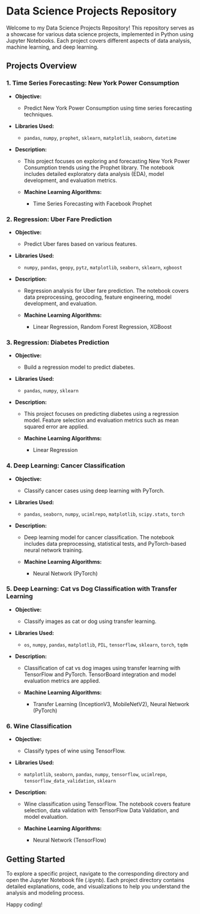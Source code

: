 # Data Science Projects Repository

Welcome to my Data Science Projects Repository! This repository serves as a showcase for various data science projects, implemented in Python using Jupyter Notebooks. Each project covers different aspects of data analysis, machine learning, and deep learning.

## Projects Overview

### 1. Time Series Forecasting: New York Power Consumption

- **Objective:**
  - Predict New York Power Consumption using time series forecasting techniques.

- **Libraries Used:**
  - `pandas`, `numpy`, `prophet`, `sklearn`, `matplotlib`, `seaborn`, `datetime`

- **Description:**
  - This project focuses on exploring and forecasting New York Power Consumption trends using the Prophet library. The notebook includes detailed exploratory data analysis (EDA), model development, and evaluation metrics.

  - **Machine Learning Algorithms:**
    - Time Series Forecasting with Facebook Prophet

### 2. Regression: Uber Fare Prediction

- **Objective:**
  - Predict Uber fares based on various features.

- **Libraries Used:**
  - `numpy`, `pandas`, `geopy`, `pytz`, `matplotlib`, `seaborn`, `sklearn`, `xgboost`

- **Description:**
  - Regression analysis for Uber fare prediction. The notebook covers data preprocessing, geocoding, feature engineering, model development, and evaluation.

  - **Machine Learning Algorithms:**
    - Linear Regression, Random Forest Regression, XGBoost

### 3. Regression: Diabetes Prediction

- **Objective:**
  - Build a regression model to predict diabetes.

- **Libraries Used:**
  - `pandas`, `numpy`, `sklearn`

- **Description:**
  - This project focuses on predicting diabetes using a regression model. Feature selection and evaluation metrics such as mean squared error are applied.

  - **Machine Learning Algorithms:**
    - Linear Regression

### 4. Deep Learning: Cancer Classification

- **Objective:**
  - Classify cancer cases using deep learning with PyTorch.

- **Libraries Used:**
  - `pandas`, `seaborn`, `numpy`, `ucimlrepo`, `matplotlib`, `scipy.stats`, `torch`

- **Description:**
  - Deep learning model for cancer classification. The notebook includes data preprocessing, statistical tests, and PyTorch-based neural network training.

  - **Machine Learning Algorithms:**
    - Neural Network (PyTorch)

### 5. Deep Learning: Cat vs Dog Classification with Transfer Learning

- **Objective:**
  - Classify images as cat or dog using transfer learning.

- **Libraries Used:**
  - `os`, `numpy`, `pandas`, `matplotlib`, `PIL`, `tensorflow`, `sklearn`, `torch`, `tqdm`

- **Description:**
  - Classification of cat vs dog images using transfer learning with TensorFlow and PyTorch. TensorBoard integration and model evaluation metrics are applied.

  - **Machine Learning Algorithms:**
    - Transfer Learning (InceptionV3, MobileNetV2), Neural Network (PyTorch)

### 6. Wine Classification

- **Objective:**
  - Classify types of wine using TensorFlow.

- **Libraries Used:**
  - `matplotlib`, `seaborn`, `pandas`, `numpy`, `tensorflow`, `ucimlrepo`, `tensorflow_data_validation`, `sklearn`

- **Description:**
  - Wine classification using TensorFlow. The notebook covers feature selection, data validation with TensorFlow Data Validation, and model evaluation.

  - **Machine Learning Algorithms:**
    - Neural Network (TensorFlow)


## Getting Started

To explore a specific project, navigate to the corresponding directory and open the Jupyter Notebook file (.ipynb). Each project directory contains detailed explanations, code, and visualizations to help you understand the analysis and modeling process.

Happy coding!
